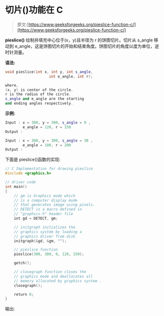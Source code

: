 # 切片()功能在 C

> 原文:[https://www.geeksforgeeks.org/pieslice-function-c/](https://www.geeksforgeeks.org/pieslice-function-c/)

**pieslice()** 绘制并填充中心位于(x，y)且半径为 r 的饼图切片。切片从 s_angle 移动到 e_angle，这是饼图切片的开始和结束角度。饼图切片的角度以度为单位，逆时针测量。

**语法:**

```cpp
void pieslice(int x, int y, int s_angle, 
                    int e_angle, int r);

where,
(x, y) is center of the circle.
r is the radius of the circle.
s_angle and e_angle are the starting 
and ending angles respectively.

```

**示例:**

```cpp
Input : x = 300, y = 300, s_angle = 0 ,
        e_angle = 120, r = 150
Output :

Input : x = 300, y = 300, s_angle = 30 ,
        e_angle = 100, r = 200
Output :

```

下面是 pieslice()函数的实现:

```cpp
// C Implementation for drawing pieslice
#include <graphics.h>

// driver code
int main()
{
    // gm is Graphics mode which 
    // is a computer display mode 
    // that generates image using pixels.
    // DETECT is a macro defined in
    // "graphics.h" header file
    int gd = DETECT, gm;

    // initgraph initializes the 
    // graphics system by loading a 
    // graphics driver from disk
    initgraph(&gd, &gm, "");

    // pieslice function
    pieslice(300, 300, 0, 120, 150);

    getch();

    // closegraph function closes the 
    // graphics mode and deallocates all 
    // memory allocated by graphics system .
    closegraph();

    return 0;
}
```

输出:
